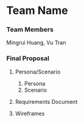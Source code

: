 # Team Name

### Team Members
Mingrui Huang, Vu Tran

### Final Proposal
1. Persona/Scenario
    1. Persona
    2. Scenario
2. Requirements Document

3. Wireframes






